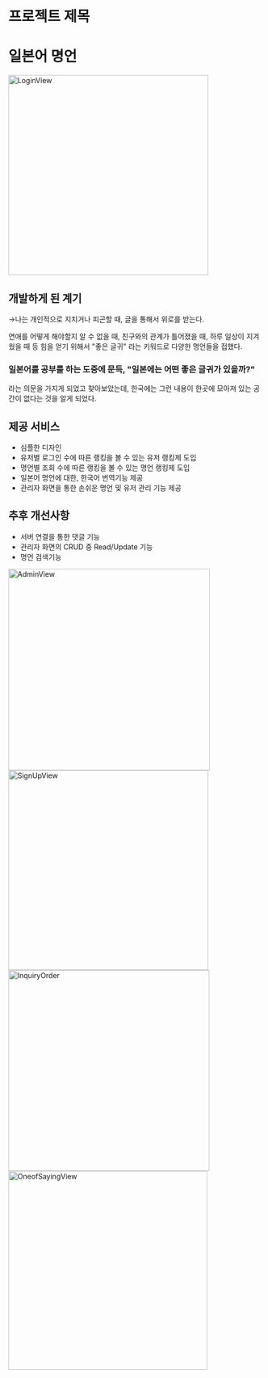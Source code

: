 # 프로젝트 제목

# 일본어 명언

<img width="396" alt="LoginView" src="https://user-images.githubusercontent.com/43265235/82762623-03131f80-9e3d-11ea-9756-f303e1771e0b.png">

## 개발하게 된 계기

<p>→나는 개인적으로 지치거나 피곤할 때, 글을 통해서 위로를 받는다.</p><p>연애를 어떻게 해야할지 알 수 없을 때, 친구와의 관계가 틀어졌을 때, 하루 일상이 지겨웠을 때 등 힘을 얻기 위해서 "좋은 글귀" 라는 키워드로 다양한 명언들을 접했다.</p>

<h3> 일본어를 공부를 하는 도중에 문득, "일본에는 어떤 좋은 글귀가 있을까?"</h3> 

<p> 라는 의문을 가지게 되었고 찾아보았는데, 한국에는 그런 내용이 한곳에 모아져 있는 공간이 없다는 것을 알게 되었다.</p>



## 제공 서비스

- 심플한 디자인
- 유저별 로그인 수에 따른 랭킹을 볼 수 있는 유저 랭킹제 도입
- 명언별 조회 수에 따른 랭킹을 볼 수 있는 명언 랭킹제 도입
- 일본어 명언에 대한, 한국어 번역기능 제공
- 관리자 화면을 통한 손쉬운 명언 및 유저 관리 기능 제공

## 추후 개선사항

- 서버 연결을 통한 댓글 기능
- 관리자 화면의 CRUD 중 Read/Update 기능
- 명언 검색기능

<img width="399" alt="AdminView" src="https://user-images.githubusercontent.com/43265235/82763529-5c7e4d00-9e43-11ea-991a-44b88cb5e924.png">

<img width="396" alt="SignUpView" src="https://user-images.githubusercontent.com/43265235/82763532-6011d400-9e43-11ea-89cb-3f8dfde874f5.png">

<img width="398" alt="InquiryOrder" src="https://user-images.githubusercontent.com/43265235/82763533-60aa6a80-9e43-11ea-839e-fba5df4221df.png">

<img width="394" alt="OneofSayingView" src="https://user-images.githubusercontent.com/43265235/82763534-61430100-9e43-11ea-9133-4de124914c1c.png">

